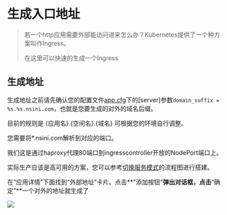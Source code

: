 # 生成入口地址

> 若一个http应用需要外部能访问进来怎么办？Kubernetes提供了一个种方案叫作Ingress。
>
> 在这里可以快速的生成一个Ingress

## 生成地址

生成地址之前请先确认您的配置文件[app.cfg](../../start/config.md)下的[server]参数`domain_suffix = %s.%s.nsini.com`，也就是您要生成的对外的域名后缀。

目前的规则是 {应用名}.{空间名}.{域名} 可根据您的环境自行调整。

您需要将*.nsini.com解析到对应的端口。

我们这是通过haproxy代理80端口到ingresscontroller开放的NodePort端口上。

实际生产应该是高可用的方案，您可以参考[切换服务模式](mesh.md)的流程图进行搭建。

在“应用详情”下面找到“外部地址”卡片。点击**"添加按钮"**弹出对话框，点击**“确定”**一个对外的地址就生成了

![](http://source.qiniu.cnd.nsini.com/images/2019/08/37/7e/8c/20190823-8891fa9c5bf4cf2987e991657ec373ed.jpeg?imageView2/2/w/1280/interlace/0/q/70)



